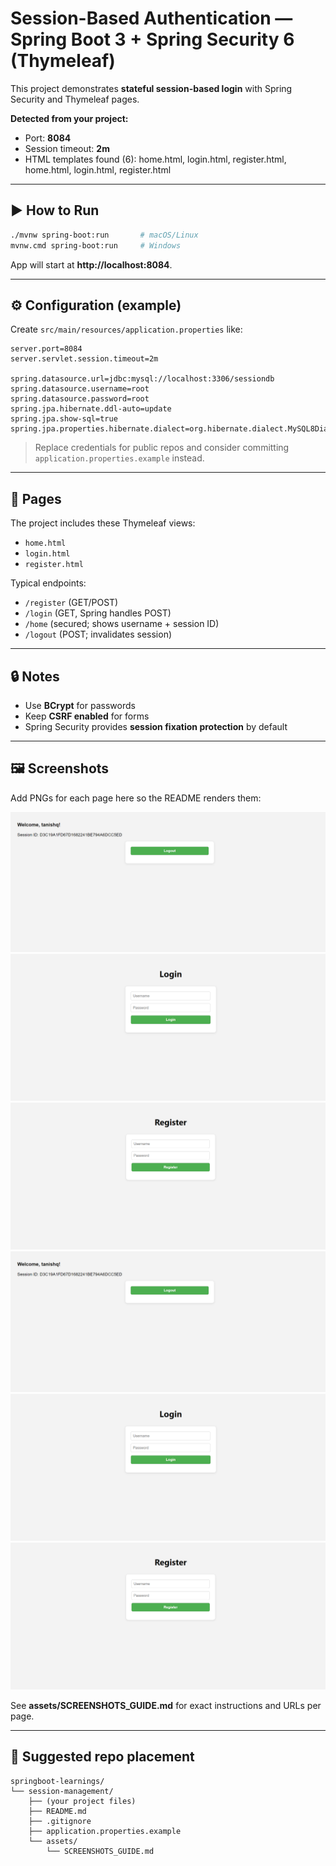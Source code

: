 # Session-Based Authentication — Spring Boot 3 + Spring Security 6 (Thymeleaf)

This project demonstrates **stateful session-based login** with Spring Security and Thymeleaf pages.

**Detected from your project:**
- Port: **8084**
- Session timeout: **2m**
- HTML templates found (6): home.html, login.html, register.html, home.html, login.html, register.html

---

## ▶️ How to Run
```bash
./mvnw spring-boot:run       # macOS/Linux
mvnw.cmd spring-boot:run     # Windows
```
App will start at **http://localhost:8084**.

---

## ⚙️ Configuration (example)
Create `src/main/resources/application.properties` like:
```properties
server.port=8084
server.servlet.session.timeout=2m

spring.datasource.url=jdbc:mysql://localhost:3306/sessiondb
spring.datasource.username=root
spring.datasource.password=root
spring.jpa.hibernate.ddl-auto=update
spring.jpa.show-sql=true
spring.jpa.properties.hibernate.dialect=org.hibernate.dialect.MySQL8Dialect
```

> Replace credentials for public repos and consider committing `application.properties.example` instead.

---

## 🧭 Pages
The project includes these Thymeleaf views:
- `home.html`
- `login.html`
- `register.html`

Typical endpoints:
- `/register` (GET/POST)
- `/login` (GET, Spring handles POST)
- `/home` (secured; shows username + session ID)
- `/logout` (POST; invalidates session)

---

## 🔒 Notes
- Use **BCrypt** for passwords
- Keep **CSRF enabled** for forms
- Spring Security provides **session fixation protection** by default

---

## 🖼️ Screenshots
Add PNGs for each page here so the README renders them:

![home](assets/home.png)
![login](assets/login.png)
![register](assets/register.png)
![home](assets/home.png)
![login](assets/login.png)
![register](assets/register.png) 

See **assets/SCREENSHOTS_GUIDE.md** for exact instructions and URLs per page.

---

## 📁 Suggested repo placement
```
springboot-learnings/
└── session-management/
    ├── (your project files)
    ├── README.md
    ├── .gitignore
    ├── application.properties.example
    └── assets/
        └── SCREENSHOTS_GUIDE.md
```
